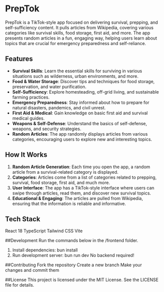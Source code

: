# PrepTok

PrepTok is a TikTok-style app focused on delivering survival, prepping, and self-sufficiency content. It pulls articles from Wikipedia, covering various categories like survival skills, food storage, first aid, and more. The app presents random articles in a fun, engaging way, helping users learn about topics that are crucial for emergency preparedness and self-reliance.

## Features

- **Survival Skills**: Learn the essential skills for surviving in various situations such as wilderness, urban environments, and more.
- **Food & Water Storage**: Discover tips and techniques for food storage, preservation, and water purification.
- **Self-Sufficiency**: Explore homesteading, off-grid living, and sustainable farming practices.
- **Emergency Preparedness**: Stay informed about how to prepare for natural disasters, pandemics, and civil unrest.
- **First Aid & Medical**: Gain knowledge on basic first aid and survival medical guides.
- **Weapons & Self-Defense**: Understand the basics of self-defense, weapons, and security strategies.
- **Random Articles**: The app randomly displays articles from various categories, encouraging users to explore new and interesting topics.

## How It Works

1. **Random Article Generation**: Each time you open the app, a random article from a survival-related category is displayed.
2. **Categories**: Articles come from a list of categories related to prepping, survival, food storage, first aid, and much more.
3. **User Interface**: The app has a TikTok-style interface where users can swipe through articles, read them, and discover new survival topics.
4. **Educational & Engaging**: The articles are pulled from Wikipedia, ensuring that the information is reliable and informative.

## Tech Stack
React 18
TypeScript
Tailwind CSS
Vite

##Development
Run the commands below in the /frontend folder.

1. Install dependencies:
bun install
2. Run development server:
bun run dev
No backend required!

##Contributing
Fork the repository
Create a new branch
Make your changes and commit them

##License
This project is licensed under the MIT License. See the LICENSE file for details.


   
